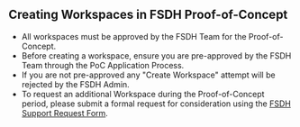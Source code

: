 ## Creating Workspaces in FSDH Proof-of-Concept 
- All workspaces must be approved by the FSDH Team for the Proof-of-Concept. 
- Before creating a workspace, ensure you are pre-approved by the FSDH Team through the PoC Application Process.
- If you are not pre-approved any "Create Workspace" attempt will be rejected by the FSDH Admin. 
- To request an additional Workspace during the Proof-of-Concept period, please submit a formal request for consideration using the [FSDH Support Request Form](https://forms.office.com/r/zk82ehvUtv).

